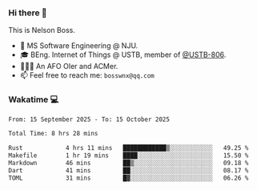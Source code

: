 ### Hi there 👋

<!--
**bosswnx/bosswnx** is a ✨ _special_ ✨ repository because its `README.md` (this file) appears on your GitHub profile.

Here are some ideas to get you started:

- 🔭 I’m currently working on ...
- 🌱 I’m currently learning ...
- 👯 I’m looking to collaborate on ...
- 🤔 I’m looking for help with ...
- 💬 Ask me about ...
- 📫 How to reach me: ...
- 😄 Pronouns: ...
- ⚡ Fun fact: ...
-->

This is Nelson Boss.

- 🏫 MS Software Engineering @ NJU.
- 🎓 BEng. Internet of Things @ USTB, member of [@USTB-806](https://ustb-806.github.io/).
- 🧑🏻‍💻 An AFO OIer and ACMer.
- 📫 Feel free to reach me: `bosswnx@qq.com`

### Wakatime 💻

<!--START_SECTION:waka-->

```txt
From: 15 September 2025 - To: 15 October 2025

Total Time: 8 hrs 28 mins

Rust            4 hrs 11 mins   ████████████▒░░░░░░░░░░░░   49.25 %
Makefile        1 hr 19 mins    ████░░░░░░░░░░░░░░░░░░░░░   15.50 %
Markdown        46 mins         ██▒░░░░░░░░░░░░░░░░░░░░░░   09.18 %
Dart            41 mins         ██░░░░░░░░░░░░░░░░░░░░░░░   08.17 %
TOML            31 mins         █▓░░░░░░░░░░░░░░░░░░░░░░░   06.26 %
```

<!--END_SECTION:waka-->
